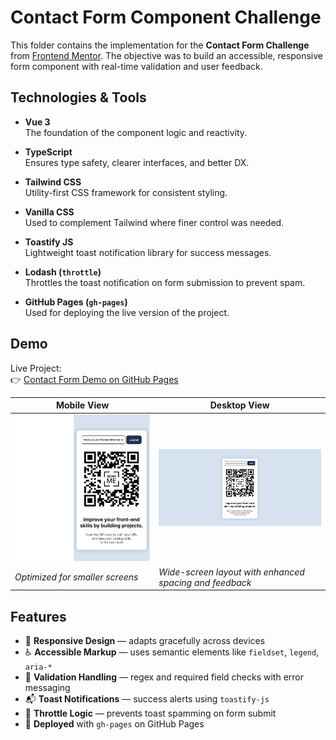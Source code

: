 # Contact Form Component Challenge

This folder contains the implementation for the **Contact Form Challenge** from [Frontend Mentor](https://www.frontendmentor.io). The objective was to build an accessible, responsive form component with real-time validation and user feedback.

## Technologies & Tools

- **Vue 3**  
  The foundation of the component logic and reactivity.

- **TypeScript**  
  Ensures type safety, clearer interfaces, and better DX.

- **Tailwind CSS**  
  Utility-first CSS framework for consistent styling.

- **Vanilla CSS**  
  Used to complement Tailwind where finer control was needed.

- **Toastify JS**  
  Lightweight toast notification library for success messages.

- **Lodash (`throttle`)**  
  Throttles the toast notification on form submission to prevent spam.

- **GitHub Pages (`gh-pages`)**  
  Used for deploying the live version of the project.

## Demo

Live Project:  
👉 [Contact Form Demo on GitHub Pages](https://ariarash44.github.io/frontend-mentor/14.contactForm/)

| Mobile View | Desktop View |
|-------------|--------------|
| ![Mobile Demo](./images/mobile-demo.png) | ![Desktop Demo](./images/desktop-demo.png) |
| *Optimized for smaller screens* | *Wide-screen layout with enhanced spacing and feedback* |


## Features

- 🧩 **Responsive Design** — adapts gracefully across devices
- ♿ **Accessible Markup** — uses semantic elements like `fieldset`, `legend`, `aria-*`
- 🛂 **Validation Handling** — regex and required field checks with error messaging
- 📬 **Toast Notifications** — success alerts using `toastify-js`
- 🚫 **Throttle Logic** — prevents toast spamming on form submit
- 🚀 **Deployed** with `gh-pages` on GitHub Pages
